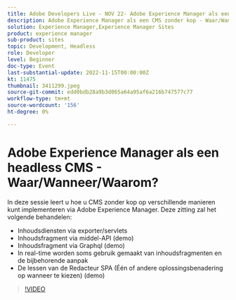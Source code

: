 ```yaml
---
title: Adobe Developers Live - NOV 22- Adobe Experience Manager als een headless CMS - Waar/Wanneer/Waarom?
description: Adobe Experience Manager als een CMS zonder kop - Waar/Wanneer/Waarom?In deze sessie leert u hoe u CMS zonder kop op verschillende manieren kunt implementeren via Adobe Experience Manager. Deze sessie heeft betrekking op het volgende - Content services via exporter/servlets Content fragment via asset API (demo) Content fragment via Graphql (demo) Sommige real-time gebruiksgevallen rond het gebruik van content-fragmenten en hun aanpak SPA Editor-lessen (een oplossing voor het kiezen van een optie) (demo)
solution: Experience Manager,Experience Manager Sites
product: experience manager
sub-product: sites
topic: Development, Headless
role: Developer
level: Beginner
doc-type: Event
last-substantial-update: 2022-11-15T00:00:00Z
kt: 11475
thumbnail: 3411299.jpeg
source-git-commit: edd0bdb28a9b3d065a64a95af6a216b747577c77
workflow-type: tm+mt
source-wordcount: '156'
ht-degree: 0%

---
```


# Adobe Experience Manager als een headless CMS - Waar/Wanneer/Waarom?

In deze sessie leert u hoe u CMS zonder kop op verschillende manieren kunt implementeren via Adobe Experience Manager. Deze zitting zal het volgende behandelen:

* Inhoudsdiensten via exporter/servlets
* Inhoudsfragment via middel-API (demo)
* Inhoudsfragment via Graphql (demo)
* In real-time worden soms gebruik gemaakt van inhoudsfragmenten en de bijbehorende aanpak
* De lessen van de Redacteur SPA (Één of andere oplossingsbenadering op wanneer te kiezen) (demo)

>[!VIDEO](https://video.tv.adobe.com/v/3411299/?quality=12&learn=on)
